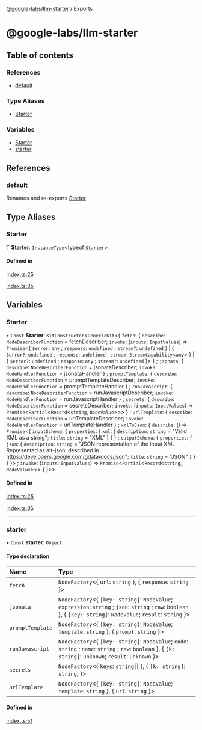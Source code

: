 [@google-labs/llm-starter](README.md) / Exports

# @google-labs/llm-starter

## Table of contents

### References

- [default](modules.md#default)

### Type Aliases

- [Starter](modules.md#starter)

### Variables

- [Starter](modules.md#starter-1)
- [starter](modules.md#starter-2)

## References

### default

Renames and re-exports [Starter](modules.md#starter-1)

## Type Aliases

### Starter

Ƭ **Starter**: `InstanceType`\<typeof [`Starter`](modules.md#starter-1)\>

#### Defined in

[index.ts:25](https://github.com/breadboard-ai/breadboard/blob/5005f139/packages/llm-starter/src/index.ts#L25)

[index.ts:35](https://github.com/breadboard-ai/breadboard/blob/5005f139/packages/llm-starter/src/index.ts#L35)

## Variables

### Starter

• `Const` **Starter**: `KitConstructor`\<`GenericKit`\<\{ `fetch`: \{ `describe`: `NodeDescriberFunction` = fetchDescriber; `invoke`: (`inputs`: `InputValues`) => `Promise`\<\{ `$error`: `any` ; `response`: `undefined` ; `stream?`: `undefined`  } \| \{ `$error?`: `undefined` ; `response`: `undefined` ; `stream`: `StreamCapability`\<`any`\>  } \| \{ `$error?`: `undefined` ; `response`: `any` ; `stream?`: `undefined`  }\>  } ; `jsonata`: \{ `describe`: `NodeDescriberFunction` = jsonataDescriber; `invoke`: `NodeHandlerFunction` = jsonataHandler } ; `promptTemplate`: \{ `describe`: `NodeDescriberFunction` = promptTemplateDescriber; `invoke`: `NodeHandlerFunction` = promptTemplateHandler } ; `runJavascript`: \{ `describe`: `NodeDescriberFunction` = runJavascriptDescriber; `invoke`: `NodeHandlerFunction` = runJavascriptHandler } ; `secrets`: \{ `describe`: `NodeDescriberFunction` = secretsDescriber; `invoke`: (`inputs`: `InputValues`) => `Promise`\<`Partial`\<`Record`\<`string`, `NodeValue`\>\>\>  } ; `urlTemplate`: \{ `describe`: `NodeDescriberFunction` = urlTemplateDescriber; `invoke`: `NodeHandlerFunction` = urlTemplateHandler } ; `xmlToJson`: \{ `describe`: () => `Promise`\<\{ `inputSchema`: \{ `properties`: \{ `xml`: \{ `description`: `string` = "Valid XML as a string"; `title`: `string` = "XML" }  }  } ; `outputSchema`: \{ `properties`: \{ `json`: \{ `description`: `string` = "JSON representation of the input XML. Represented as alt-json, described in https://developers.google.com/gdata/docs/json"; `title`: `string` = "JSON" }  }  }  }\> ; `invoke`: (`inputs`: `InputValues`) => `Promise`\<`Partial`\<`Record`\<`string`, `NodeValue`\>\>\>  }  }\>\>

#### Defined in

[index.ts:25](https://github.com/breadboard-ai/breadboard/blob/5005f139/packages/llm-starter/src/index.ts#L25)

[index.ts:35](https://github.com/breadboard-ai/breadboard/blob/5005f139/packages/llm-starter/src/index.ts#L35)

___

### starter

• `Const` **starter**: `Object`

#### Type declaration

| Name | Type |
| :------ | :------ |
| `fetch` | `NodeFactory`\<\{ `url`: `string`  }, \{ `response`: `string`  }\> |
| `jsonata` | `NodeFactory`\<\{ `[key: string]`: `NodeValue`; `expression`: `string` ; `json`: `string` ; `raw`: `boolean`  }, \{ `[key: string]`: `NodeValue`; `result`: `string`  }\> |
| `promptTemplate` | `NodeFactory`\<\{ `[key: string]`: `NodeValue`; `template`: `string`  }, \{ `prompt`: `string`  }\> |
| `runJavascript` | `NodeFactory`\<\{ `[key: string]`: `NodeValue`; `code`: `string` ; `name`: `string` ; `raw`: `boolean`  }, \{ `[k: string]`: `unknown`; `result`: `unknown`  }\> |
| `secrets` | `NodeFactory`\<\{ `keys`: `string`[]  }, \{ `[k: string]`: `string`;  }\> |
| `urlTemplate` | `NodeFactory`\<\{ `[key: string]`: `NodeValue`; `template`: `string`  }, \{ `url`: `string`  }\> |

#### Defined in

[index.ts:51](https://github.com/breadboard-ai/breadboard/blob/5005f139/packages/llm-starter/src/index.ts#L51)
